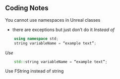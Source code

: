 ## Coding Notes

You cannot use namespaces in Unreal classes 
* there are exceptions but just don’t do it
*Instead of*
```cpp
	using namespace std;
	string variableName = “example text”;
```
*Use*
```cpp
	std::string variableName = “example text”;
```

Use FString instead of string